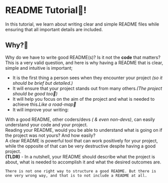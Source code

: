 # README Tutorial📖!
In this tutorial, we learn about writing clear and simple README files while ensuring that all important details are included.<br>

## Why?🤔
Why do we have to write good README(s)? Is it not the **code** that matters?<br>
This is a very valid question, and here is why having a README that is clear, simple and intuitive is important;
- It is the first thing a person sees when they encounter your project *(so it should be brief but detailed.)* 
- It will ensure that your project stands out from many others.*(The project should be good too💯)*
- It will help you focus on the aim of the project and what is needed to achieve this.*Like a road-map🐾*
- It will improve your writing:

With a good README, other coders/devs *( & even non-devs)*, can easily understand your code and your project.<br>
Reading your README, would you be able to understand what is going on if the project was not yours? And how easily?<br>
A clear README is powerful tool that can work positively for your project, while the opposite of that can be very destructive despite having a good project.<br>
**(TLDR)** - In a nutshell, your README should describe what the project is about, what is needed to accomplish it and what the desired outcomes are.<br>
````
There is not one right way to structure a good README. But there is
one very wrong way, and that is to not include a README at all.
````